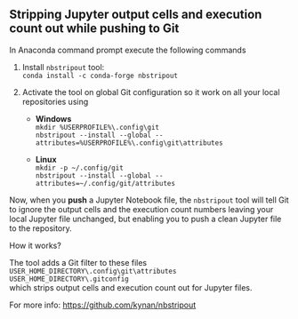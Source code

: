 
## Stripping Jupyter output cells and execution count out while pushing to Git

In Anaconda command prompt execute the following commands
1. Install `nbstripout` tool:\
`conda install -c conda-forge nbstripout`

2. Activate the tool on global Git configuration so it work on all your local repositories using
   * **Windows**\
`mkdir %USERPROFILE%\.config\git`\
`nbstripout --install --global --attributes=%USERPROFILE%\.config\git\attributes`

   * **Linux**\
`mkdir -p ~/.config/git`\
`nbstripout --install --global --attributes=~/.config/git/attributes`

Now, when you **push** a Jupyter Notebook file, the `nbstripout` tool will tell Git to ignore the output cells and the execution count numbers leaving your local Jupyter file unchanged, but enabling you to push a clean Jupyter file to the repository.

How it works?

The tool adds a Git filter to these files\
`USER_HOME_DIRECTORY\.config\git\attributes`\
`USER_HOME_DIRECTORY\.gitconfig`\
which strips output cells and execution count out for Jupyter files.

For more info: https://github.com/kynan/nbstripout